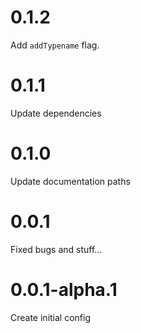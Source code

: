 # 0.1.2

Add `addTypename` flag.

# 0.1.1

Update dependencies

# 0.1.0

Update documentation paths

# 0.0.1

Fixed bugs and stuff...

# 0.0.1-alpha.1

Create initial config
